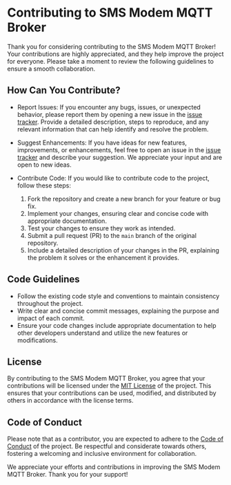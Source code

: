 # Contributing to SMS Modem MQTT Broker

Thank you for considering contributing to the SMS Modem MQTT Broker! Your contributions are highly appreciated, and they help improve the project for everyone. Please take a moment to review the following guidelines to ensure a smooth collaboration.

## How Can You Contribute?

- Report Issues: If you encounter any bugs, issues, or unexpected behavior, please report them by opening a new issue in the [issue tracker](https://github.com/infrat/mqtt2sms-broker/issues). Provide a detailed description, steps to reproduce, and any relevant information that can help identify and resolve the problem.

- Suggest Enhancements: If you have ideas for new features, improvements, or enhancements, feel free to open an issue in the [issue tracker](https://github.com/infrat/mqtt2sms-broker/issues) and describe your suggestion. We appreciate your input and are open to new ideas.

- Contribute Code: If you would like to contribute code to the project, follow these steps:
  1. Fork the repository and create a new branch for your feature or bug fix.
  2. Implement your changes, ensuring clear and concise code with appropriate documentation.
  3. Test your changes to ensure they work as intended.
  4. Submit a pull request (PR) to the `main` branch of the original repository.
  5. Include a detailed description of your changes in the PR, explaining the problem it solves or the enhancement it provides.

## Code Guidelines

- Follow the existing code style and conventions to maintain consistency throughout the project.
- Write clear and concise commit messages, explaining the purpose and impact of each commit.
- Ensure your code changes include appropriate documentation to help other developers understand and utilize the new features or modifications.

## License

By contributing to the SMS Modem MQTT Broker, you agree that your contributions will be licensed under the [MIT License](LICENSE) of the project. This ensures that your contributions can be used, modified, and distributed by others in accordance with the license terms.

## Code of Conduct

Please note that as a contributor, you are expected to adhere to the [Code of Conduct](CODE_OF_CONDUCT.md) of the project. Be respectful and considerate towards others, fostering a welcoming and inclusive environment for collaboration.

We appreciate your efforts and contributions in improving the SMS Modem MQTT Broker. Thank you for your support!

